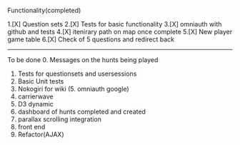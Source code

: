 Functionality(completed)

1.[X] Question sets
2.[X] Tests for basic functionality
3.[X] omniauth with github and tests
4.[X] itenirary path on map once complete
5.[X] New player game table
6.[X] Check of 5 questions and redirect back


-----------------------------------

To be done
0. Messages on the hunts being played
1. Tests for questionsets and usersessions
3. Basic Unit tests
4. Nokogiri for wiki
(5. omniauth google)
4. carrierwave
6. D3 dynamic
7. dashboard of hunts completed and created
8. parallax scrolling integration
9. front end
10. Refactor(AJAX)
